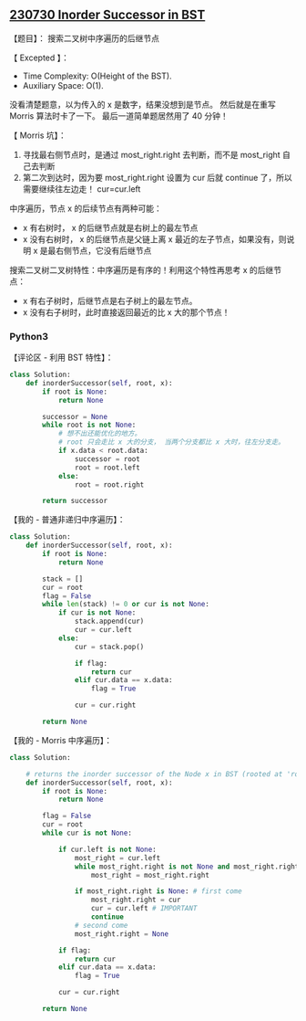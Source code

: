 ## [230730 Inorder Successor in BST](https://practice.geeksforgeeks.org/problems/inorder-successor-in-bst/1)

【题目】： 搜索二叉树中序遍历的后继节点

【 Excepted 】：
- Time Complexity: O(Height of the BST).
- Auxiliary Space: O(1).

没看清楚题意，以为传入的 x 是数字，结果没想到是节点。
然后就是在重写 Morris 算法时卡了一下。
最后一道简单题居然用了 40 分钟！

【 Morris 坑】：
1. 寻找最右侧节点时，是通过 most_right.right 去判断，而不是 most_right 自己去判断
2. 第二次到达时，因为要 most_right.right 设置为 cur 后就 continue 了，所以需要继续往左边走！ cur=cur.left

中序遍历，节点 x 的后续节点有两种可能：
- x 有右树时， x 的后继节点就是右树上的最左节点
- x 没有右树时， x 的后继节点是父链上离 x 最近的左子节点，如果没有，则说明 x 是最右侧节点，它没有后继节点

搜索二叉树二叉树特性：中序遍历是有序的！利用这个特性再思考 x 的后继节点：
- x 有右子树时，后继节点是右子树上的最左节点。
- x 没有右子树时，此时直接返回最近的比 x 大的那个节点！

### Python3

【评论区 - 利用 BST 特性】：
```py
class Solution:
    def inorderSuccessor(self, root, x):
        if root is None:
            return None

        successor = None
        while root is not None:
            # 想不出还能优化的地方。
            # root 只会走比 x 大的分支， 当两个分支都比 x 大时，往左分支走。
            if x.data < root.data:
                successor = root
                root = root.left
            else:
                root = root.right

        return successor
```

【我的 - 普通非递归中序遍历】：
```py
class Solution:
    def inorderSuccessor(self, root, x):
        if root is None:
            return None

        stack = []
        cur = root
        flag = False
        while len(stack) != 0 or cur is not None:
            if cur is not None:
                stack.append(cur)
                cur = cur.left
            else:
                cur = stack.pop()

                if flag:
                    return cur
                elif cur.data == x.data:
                    flag = True

                cur = cur.right

        return None
```

【我的 - Morris 中序遍历】：
```py
class Solution:

    # returns the inorder successor of the Node x in BST (rooted at 'root')
    def inorderSuccessor(self, root, x):
        if root is None:
            return None

        flag = False
        cur = root
        while cur is not None:

            if cur.left is not None:
                most_right = cur.left
                while most_right.right is not None and most_right.right is not cur:
                    most_right = most_right.right

                if most_right.right is None: # first come
                    most_right.right = cur
                    cur = cur.left # IMPORTANT
                    continue
                # second come
                most_right.right = None

            if flag:
                return cur
            elif cur.data == x.data:
                flag = True

            cur = cur.right

        return None
```